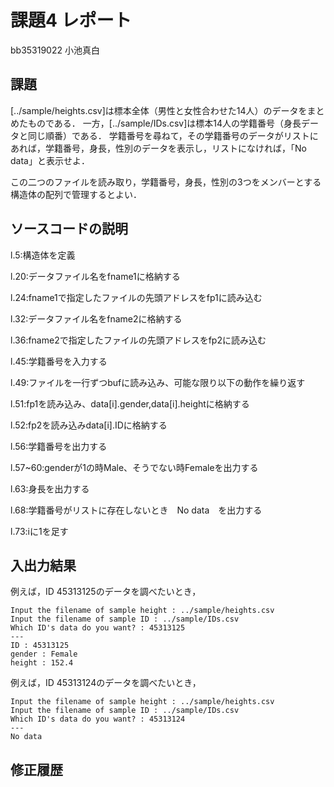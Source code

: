 # 課題4 レポート

bb35319022 小池真白

## 課題

[../sample/heights.csv]は標本全体（男性と女性合わせた14人）のデータをまとめたものである．
一方，[../sample/IDs.csv]は標本14人の学籍番号（身長データと同じ順番）である．
学籍番号を尋ねて，その学籍番号のデータがリストにあれば，学籍番号，身長，性別のデータを表示し，リストになければ，「No data」と表示せよ．

この二つのファイルを読み取り，学籍番号，身長，性別の3つをメンバーとする構造体の配列で管理するとよい．

## ソースコードの説明
 l.5:構造体を定義

 l.20:データファイル名をfname1に格納する

 l.24:fname1で指定したファイルの先頭アドレスをfp1に読み込む

 l.32:データファイル名をfname2に格納する

 l.36:fname2で指定したファイルの先頭アドレスをfp2に読み込む

 l.45:学籍番号を入力する

 l.49:ファイルを一行ずつbufに読み込み、可能な限り以下の動作を繰り返す

 l.51:fp1を読み込み、data[i].gender,data[i].heightに格納する

 l.52:fp2を読み込みdata[i].IDに格納する

 l.56:学籍番号を出力する

 l.57~60:genderが1の時Male、そうでない時Femaleを出力する

 l.63:身長を出力する

 l.68:学籍番号がリストに存在しないとき　No data　を出力する

 l.73:iに1を足す

## 入出力結果

例えば，ID 45313125のデータを調べたいとき，

```
Input the filename of sample height : ../sample/heights.csv
Input the filename of sample ID : ../sample/IDs.csv
Which ID's data do you want? : 45313125
---
ID : 45313125
gender : Female
height : 152.4
```

例えば，ID 45313124のデータを調べたいとき，

```
Input the filename of sample height : ../sample/heights.csv
Input the filename of sample ID : ../sample/IDs.csv
Which ID's data do you want? : 45313124
---
No data
```

## 修正履歴

